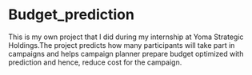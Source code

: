 # Budget_prediction
This is my own project that I did during my internship at Yoma Strategic Holdings.The project predicts how many participants will take part in campaigns and helps campaign planner prepare budget optimized with prediction and hence, reduce cost for the campaign.
